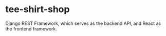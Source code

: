 # tee-shirt-shop
Django REST Framework, which serves as the backend API, and React as the frontend framework. 

